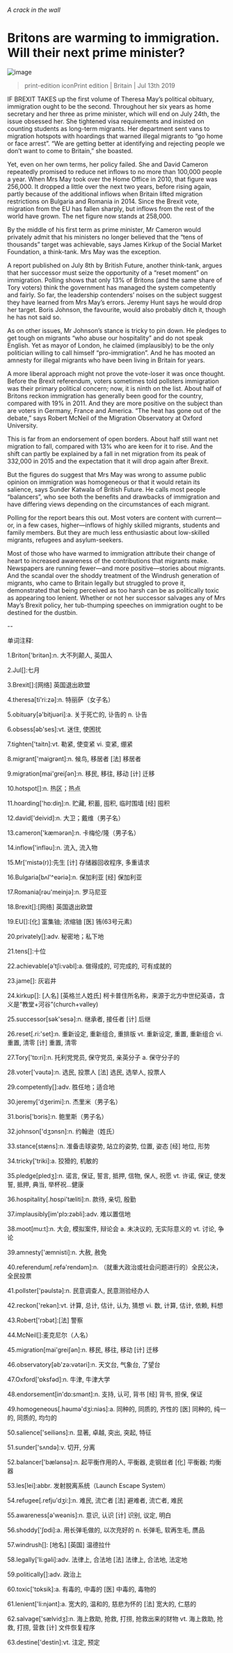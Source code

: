 ###### A crack in the wall
# Britons are warming to immigration. Will their next prime minister? 
![image](images/20190713_BRP505.jpg) 
> print-edition iconPrint edition | Britain | Jul 13th 2019 
IF BREXIT TAKES up the first volume of Theresa May’s political obituary, immigration ought to be the second. Throughout her six years as home secretary and her three as prime minister, which will end on July 24th, the issue obsessed her. She tightened visa requirements and insisted on counting students as long-term migrants. Her department sent vans to migration hotspots with hoardings that warned illegal migrants to “go home or face arrest”. “We are getting better at identifying and rejecting people we don’t want to come to Britain,” she boasted. 
Yet, even on her own terms, her policy failed. She and David Cameron repeatedly promised to reduce net inflows to no more than 100,000 people a year. When Mrs May took over the Home Office in 2010, that figure was 256,000. It dropped a little over the next two years, before rising again, partly because of the additional inflows when Britain lifted migration restrictions on Bulgaria and Romania in 2014. Since the Brexit vote, migration from the EU has fallen sharply, but inflows from the rest of the world have grown. The net figure now stands at 258,000. 
By the middle of his first term as prime minister, Mr Cameron would privately admit that his ministers no longer believed that the “tens of thousands” target was achievable, says James Kirkup of the Social Market Foundation, a think-tank. Mrs May was the exception. 
A report published on July 8th by British Future, another think-tank, argues that her successor must seize the opportunity of a “reset moment” on immigration. Polling shows that only 13% of Britons (and the same share of Tory voters) think the government has managed the system competently and fairly. So far, the leadership contenders’ noises on the subject suggest they have learned from Mrs May’s errors. Jeremy Hunt says he would drop her target. Boris Johnson, the favourite, would also probably ditch it, though he has not said so. 
As on other issues, Mr Johnson’s stance is tricky to pin down. He pledges to get tough on migrants “who abuse our hospitality” and do not speak English. Yet as mayor of London, he claimed (implausibly) to be the only politician willing to call himself “pro-immigration”. And he has mooted an amnesty for illegal migrants who have been living in Britain for years. 
A more liberal approach might not prove the vote-loser it was once thought. Before the Brexit referendum, voters sometimes told pollsters immigration was their primary political concern; now, it is ninth on the list. About half of Britons reckon immigration has generally been good for the country, compared with 19% in 2011. And they are more positive on the subject than are voters in Germany, France and America. “The heat has gone out of the debate,” says Robert McNeil of the Migration Observatory at Oxford University. 
This is far from an endorsement of open borders. About half still want net migration to fall, compared with 13% who are keen for it to rise. And the shift can partly be explained by a fall in net migration from its peak of 332,000 in 2015 and the expectation that it will drop again after Brexit. 
But the figures do suggest that Mrs May was wrong to assume public opinion on immigration was homogeneous or that it would retain its salience, says Sunder Katwala of British Future. He calls most people “balancers”, who see both the benefits and drawbacks of immigration and have differing views depending on the circumstances of each migrant. 
Polling for the report bears this out. Most voters are content with current—or, in a few cases, higher—inflows of highly skilled migrants, students and family members. But they are much less enthusiastic about low-skilled migrants, refugees and asylum-seekers. 
Most of those who have warmed to immigration attribute their change of heart to increased awareness of the contributions that migrants make. Newspapers are running fewer—and more positive—stories about migrants. And the scandal over the shoddy treatment of the Windrush generation of migrants, who came to Britain legally but struggled to prove it, demonstrated that being perceived as too harsh can be as politically toxic as appearing too lenient. Whether or not her successor salvages any of Mrs May’s Brexit policy, her tub-thumping speeches on immigration ought to be destined for the dustbin. 
-- 
 单词注释:
1.Briton['britәn]:n. 大不列颠人, 英国人 
2.Jul[]:七月 
3.Brexit[]:[网络] 英国退出欧盟 
4.theresa[ti'ri:zә]:n. 特丽萨（女子名） 
5.obituary[ә'bitjuәri]:a. 关于死亡的, 讣告的 n. 讣告 
6.obsess[әb'ses]:vt. 迷住, 使困扰 
7.tighten['taitn]:vt. 勒紧, 使变紧 vi. 变紧, 绷紧 
8.migrant['maigrәnt]:n. 候鸟, 移居者 [法] 移居者 
9.migration[mai'greiʃәn]:n. 移民, 移往, 移动 [计] 迁移 
10.hotspot[]:n. 热区；热点 
11.hoarding['hɒ:diŋ]:n. 贮藏, 积蓄, 囤积, 临时围墙 [经] 囤积 
12.david['deivid]:n. 大卫；戴维（男子名） 
13.cameron['kæmәrәn]:n. 卡梅伦/隆（男子名） 
14.inflow['inflәu]:n. 流入, 流入物 
15.Mr['mistә(r)]:先生 [计] 存储器回收程序, 多重请求 
16.Bulgaria[bʌl'^eәriә]:n. 保加利亚 [经] 保加利亚 
17.Romania[rәu'meinjә]:n. 罗马尼亚 
18.Brexit[]:[网络] 英国退出欧盟 
19.EU[]:[化] 富集铀; 浓缩铀 [医] 铕(63号元素) 
20.privately[]:adv. 秘密地；私下地 
21.tens[]:十位 
22.achievable[ә'tʃi:vәbl]:a. 做得成的, 可完成的, 可有成就的 
23.jame[]: 灰岩井 
24.kirkup[]: [人名] [英格兰人姓氏] 柯卡普住所名称，来源于北方中世纪英语，含义是“教堂+河谷”(church+valley) 
25.successor[sәk'sesә]:n. 继承者, 接任者 [计] 后继 
26.reset[.ri:'set]:n. 重新设定, 重新组合, 重排版 vt. 重新设定, 重置, 重新组合 vi. 重置, 清零 [计] 重置, 清零 
27.Tory['tɒ:ri]:n. 托利党党员, 保守党员, 亲英分子 a. 保守分子的 
28.voter['vәutә]:n. 选民, 投票人 [法] 选民, 选举人, 投票人 
29.competently[]:adv. 胜任地；适合地 
30.jeremy['dʒerimi]:n. 杰里米（男子名） 
31.boris['bɔris]:n. 鲍里斯（男子名） 
32.johnson['dʒɔnsn]:n. 约翰逊（姓氏） 
33.stance[stæns]:n. 准备击球姿势, 站立的姿势, 位置, 姿态 [经] 地位, 形势 
34.tricky['triki]:a. 狡猾的, 机敏的 
35.pledge[pledʒ]:n. 诺言, 保证, 誓言, 抵押, 信物, 保人, 祝愿 vt. 许诺, 保证, 使发誓, 抵押, 典当, 举杯祝...健康 
36.hospitality[.hɒspi'tæliti]:n. 款待, 亲切, 殷勤 
37.implausibly[im'plɔ:zəbli]:adv. 难以置信地 
38.moot[mu:t]:n. 大会, 模拟案件, 辩论会 a. 未决议的, 无实际意义的 vt. 讨论, 争论 
39.amnesty['æmnisti]:n. 大赦, 赦免 
40.referendum[.refә'rendәm]:n. （就重大政治或社会问题进行的）全民公决，全民投票 
41.pollster['pәulstә]:n. 民意调查人, 民意测验经办人 
42.reckon['rekәn]:vt. 计算, 总计, 估计, 认为, 猜想 vi. 数, 计算, 估计, 依赖, 料想 
43.Robert['rɔbәt]:[法] 警察 
44.McNeil[]:麦克尼尔（人名） 
45.migration[mai'greiʃәn]:n. 移民, 移往, 移动 [计] 迁移 
46.observatory[әb'zә:vәtәri]:n. 天文台, 气象台, 了望台 
47.Oxford['ɒksfәd]:n. 牛津, 牛津大学 
48.endorsement[in'dɒ:smәnt]:n. 支持, 认可, 背书 [经] 背书, 担保, 保证 
49.homogeneous[.hәumә'dʒi:niәs]:a. 同种的, 同质的, 齐性的 [医] 同种的, 纯一的, 同质的, 均匀的 
50.salience['seiliәns]:n. 显著, 卓越, 突出, 突起, 特征 
51.sunder['sʌndә]:v. 切开, 分离 
52.balancer['bælәnsә]:n. 起平衡作用的人, 平衡器, 走钢丝者 [化] 平衡器; 均衡器 
53.les[lei]:abbr. 发射脱离系统（Launch Escape System） 
54.refugee[.refju'dʒi:]:n. 难民, 流亡者 [法] 避难者, 流亡者, 难民 
55.awareness[ә'weәnis]:n. 意识, 认识 [计] 识别, 议定, 明白 
56.shoddy['ʃɒdi]:a. 用长弹毛做的, 以次充好的 n. 长弹毛, 软再生毛, 赝品 
57.windrush[]: [地名] [英国] 温德拉什 
58.legally['li:gәli]:adv. 法律上, 合法地 [法] 法律上, 合法地, 法定地 
59.politically[]:adv. 政治上 
60.toxic['tɒksik]:a. 有毒的, 中毒的 [医] 中毒的, 毒物的 
61.lenient['li:njәnt]:a. 宽大的, 温和的, 慈悲为怀的 [法] 宽大的, 仁慈的 
62.salvage['sælvidʒ]:n. 海上救助, 抢救, 打捞, 抢救出来的财物 vt. 海上救助, 抢救, 打捞, 营救 [计] 文件恢复程序 
63.destine['destin]:vt. 注定, 预定 
